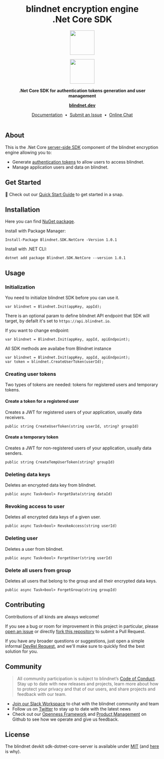 <h1 align="center">
  blindnet encryption engine<br />
  .Net Core SDK
</h1>

<p align=center><img src="https://user-images.githubusercontent.com/7578400/163277439-edd00509-1d1b-4565-a0d3-49057ebeb92a.png#gh-light-mode-only" height="80" /></p>
<p align=center><img src="https://user-images.githubusercontent.com/7578400/163549893-117bbd70-b81a-47fd-8e1f-844911e48d68.png#gh-dark-mode-only" height="80" /></p>

<p align="center">
  <strong>.Net Core SDK for authentication tokens generation and user management</strong>
</p>

<p align="center">
  <a href="https://blindnet.dev"><strong>blindnet.dev</strong></a>
</p>

<p align="center">
  <a href="https://blindnet.dev/docs">Documentation</a>
  &nbsp;•&nbsp;
  <a href="https://github.com/blindnet-io/{project-short-name}/issues">Submit an Issue</a>
  &nbsp;•&nbsp;
  <a href="https://join.slack.com/t/blindnet/shared_invite/zt-1arqlhqt3-A8dPYXLbrnqz1ZKsz6ItOg">Online Chat</a>
  <br>
  <br>
</p>

## About

This is the .Net Core [server-side SDK](https://blindnet.dev/docs/references/glossary#server-side-sdk) component of the blindnet encryption engine allowing you to:

- Generate [authentication tokens](https://blindnet.dev/docs/references/glossary#authentication-token) to allow users to access blindnet.
- Manage application users and data on blindnet.

## Get Started

:rocket: Check out our [Quick Start Guide](https://blindnet.dev/docs/encryption/quickstart) to get started in a snap.

## Installation

<!-- FIXME: add install steps -->

Here you can find [NuGet package](https://www.nuget.org/packages/Blindnet.SDK.NetCore/).

Install with Package Manager:

```
Install-Package Blindnet.SDK.NetCore -Version 1.0.1
```

Install with .NET CLI:

```
dotnet add package Blindnet.SDK.NetCore --version 1.0.1
```

## Usage

### Initialization

You need to initialize blindnet SDK before you can use it.

```
var blindnet = Blindnet.Init(appKey, appId);
```

There is an optional param to define blindnet API endpoint that SDK will target, by defailt it's set to `https://api.blindnet.io`.

If you want to change endpoint:

```
var blindnet = Blindnet.Init(appKey, appId, apiEndpoint);
```

All SDK methods are availabe from Blindnet instance

```
var blindnet = Blindnet.Init(appKey, appId, apiEndpoint);
var token = blindnet.CreateUserToken(userId);
```

### Creating user tokens

Two types of tokens are needed: tokens for registered users and temporary tokens.

#### Create a token for a registered user

Creates a JWT for registered users of your application, usually data receivers.

```
public string CreateUserToken(string userId, string? groupId)
```

#### Create a temporary token

Creates a JWT for non-registered users of your application, usually data senders.

```
public string CreateTempUserToken(string? groupId)
```

### Deleting data keys

Deletes an encrypted data key from blindnet.

```
public async Task<bool> ForgetData(string dataId)
```

### Revoking access to user

Deletes all encrypted data keys of a given user.

```
public async Task<bool> RevokeAccess(string userId)
```

### Deleting user

Deletes a user from blindnet.

```
public async Task<bool> ForgetUser(string userId)
```

### Delete all users from group

Deletes all users that belong to the group and all their encrypted data keys.

```
public async Task<bool> ForgetGroup(string groupId)
```

## Contributing

Contributions of all kinds are always welcome!

If you see a bug or room for improvement in this project in particular, please [open an issue][new-issue] or directly [fork this repository][fork] to submit a Pull Request.

If you have any broader questions or suggestions, just open a simple informal [DevRel Request][request], and we'll make sure to quickly find the best solution for you.

## Community

> All community participation is subject to blindnet’s [Code of Conduct][coc].
> Stay up to date with new releases and projects, learn more about how to protect your privacy and that of our users, and share projects and feedback with our team.

- [Join our Slack Workspace][chat] to chat with the blindnet community and team
- Follow us on [Twitter][twitter] to stay up to date with the latest news
- Check out our [Openness Framework][openness] and [Product Management][product] on Github to see how we operate and give us feedback.

## License

The blindnet devkit sdk-dotnet-core-server is available under [MIT][license] (and [here](https://github.com/blindnet-io/openness-framework/blob/main/docs/decision-records/DR-0001-oss-license.md) is why).

<!-- project's URLs -->

[new-issue]: https://github.com/blindnet-io/sdk-dotnet-core-server/issues/new/choose
[fork]: https://github.com/blindnet-io/sdk-dotnet-core-server/fork

<!-- common URLs -->

[openness]: https://github.com/blindnet-io/openness-framework
[product]: https://github.com/blindnet-io/product-management
[request]: https://github.com/blindnet-io/devrel-management/issues/new?assignees=noelmace&labels=request%2Ctriage&template=request.yml&title=%5BRequest%5D%3A+
[chat]: https://join.slack.com/t/blindnet/shared_invite/zt-1arqlhqt3-A8dPYXLbrnqz1ZKsz6ItOg
[twitter]: https://twitter.com/blindnet_io
[docs]: https://blindnet.dev/docs
[changelog]: CHANGELOG.md
[license]: LICENSE
[coc]: https://github.com/blindnet-io/openness-framework/blob/main/CODE_OF_CONDUCT.md
